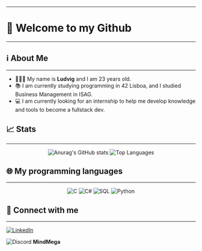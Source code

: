 _____________________________________________________________________________________________________________________________________________________________________________________________________________________________________________________________________________
# 👋 **Welcome to my Github**
_____________________________________________________________________________________________________________________________________________________________________________________________________________________________________________________________________________
## ℹ️ About Me
_____________________________________________________________________________________________________________________________________________________________________________________________________________________________________________________________________________

* 👨🏼‍💻 My name is **Ludvig** and I am 23 years old.
* 📚 I am currently studying programming in 42 Lisboa, and I studied Business Management in ISAG.
* 💻 I am currently looking for an internship to help me develop knowledge and tools to become a fullstack dev.

## 📈 Stats
_____________________________________________________________________________________________________________________________________________________________________________________________________________________________________________________________________________
<p align="center">
  <img src="https://github-readme-stats.vercel.app/api?username=MrRieff&show_icons=true&hide=contribs&theme=tokyonight&cache_seconds=1800&count_private=true" alt="Anurag's GitHub stats" />
  <img src="https://github-readme-stats.vercel.app/api/top-langs/?username=MrRieff&theme=tokyonight&cache_seconds=1800&layout=compact" alt="Top Languages" />
</p>

## 🌐 My programming languages
_____________________________________________________________________________________________________________________________________________________________________________________________________________________________________________________________________________
 <p align="center">
   <img src="https://img.shields.io/badge/C-00599C?style=for-the-badge&logo=c&logoColor=white" alt="C" />
   <img src="https://img.shields.io/badge/C%23-239120?style=for-the-badge&logo=c-sharp&logoColor=white" alt="C#" />
   <img src="https://img.shields.io/badge/SQL-003B57?style=for-the-badge&logo=postgresql&logoColor=white" alt="SQL" />
   <img src="https://img.shields.io/badge/Python-3776AB?style=for-the-badge&logo=python&logoColor=white" alt="Python" />
 </p>

## 📱 Connect with me
_____________________________________________________________________________________________________________________________________________________________________________________________________________________________________________________________________________
[![LinkedIn](https://img.shields.io/badge/LinkedIn-0077B5?style=flat-square&logo=linkedin&logoColor=white)](https://www.linkedin.com/in/ludvig-johannes-smith-rieff-9a8819242/)

![Discord](https://img.shields.io/badge/Discord-5865F2?style=flat-square&logo=discord&logoColor=white) **MindMega**
